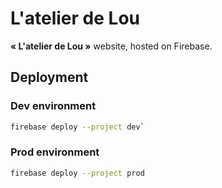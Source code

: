 # L'atelier de Lou

**« L'atelier de Lou »** website, hosted on Firebase. 

## Deployment

### Dev environment 

```bash
firebase deploy --project dev`
```

### Prod environment 

```bash
firebase deploy --project prod
```
